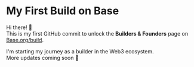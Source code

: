 # My First Build on Base

Hi there! 👋  
This is my first GitHub commit to unlock the **Builders & Founders** page on [Base.org/build](https://www.base.org/build).

I'm starting my journey as a builder in the Web3 ecosystem.  
More updates coming soon 🚀
